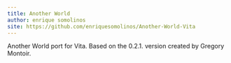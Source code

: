 ```yaml
---
title: Another World
author: enrique somolinos
site: https://github.com/enriquesomolinos/Another-World-Vita
---
```

Another World port for Vita. Based on the 0.2.1. version created by Gregory Montoir.
